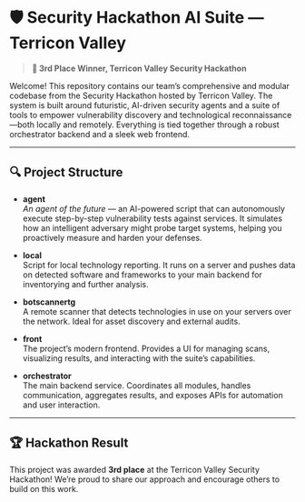 # 🛡️ Security Hackathon AI Suite — Terricon Valley

> **🏅 3rd Place Winner, Terricon Valley Security Hackathon**

Welcome! This repository contains our team’s comprehensive and modular codebase from the Security Hackathon hosted by Terricon Valley. The system is built around futuristic, AI-driven security agents and a suite of tools to empower vulnerability discovery and technological reconnaissance—both locally and remotely. Everything is tied together through a robust orchestrator backend and a sleek web frontend.

---

## 🔍 Project Structure

- **agent**  
  _An agent of the future_ — an AI-powered script that can autonomously execute step-by-step vulnerability tests against services. It simulates how an intelligent adversary might probe target systems, helping you proactively measure and harden your defenses.

- **local**  
  Script for local technology reporting. It runs on a server and pushes data on detected software and frameworks to your main backend for inventorying and further analysis.

- **botscannertg**  
  A remote scanner that detects technologies in use on your servers over the network. Ideal for asset discovery and external audits.

- **front**  
  The project’s modern frontend. Provides a UI for managing scans, visualizing results, and interacting with the suite’s capabilities.

- **orchestrator**  
  The main backend service. Coordinates all modules, handles communication, aggregates results, and exposes APIs for automation and user interaction.

---

## 🏆 Hackathon Result

This project was awarded **3rd place** at the Terricon Valley Security Hackathon! We’re proud to share our approach and encourage others to build on this work.
